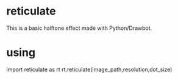 # reticulate

This is a basic halftone effect made with Python/Drawbot.

# using

import reticulate as rt
rt.reticulate(image_path,resolution,dot_size)
